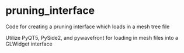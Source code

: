 # pruning_interface
Code for creating a pruning interface which loads in a mesh tree file

Utilize PyQT5, PySide2, and pywavefront for loading in mesh files into a GLWidget interface
